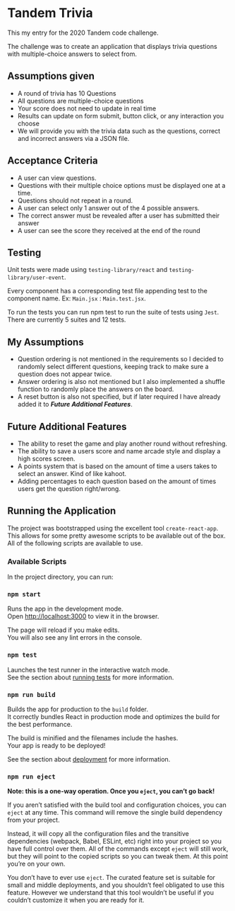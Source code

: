 # Tandem Trivia

This my entry for the 2020 Tandem code challenge.

The challenge was to create an application that displays trivia questions with multiple-choice answers to select from.

## Assumptions given

- A round of trivia has 10 Questions
- All questions are multiple-choice questions
- Your score does not need to update in real time
- Results can update on form submit, button click, or any interaction you choose
- We will provide you with the trivia data such as the questions, correct and incorrect answers via a JSON file.

## Acceptance Criteria

- A user can view questions.
- Questions with their multiple choice options must be displayed one at a time.
- Questions should not repeat in a round.
- A user can select only 1 answer out of the 4 possible answers.
- The correct answer must be revealed after a user has submitted their answer
- A user can see the score they received at the end of the round

## Testing

Unit tests were made using `testing-library/react` and `testing-library/user-event`.

Every component has a corresponding test file appending test to the component name. Ex: `Main.jsx` : `Main.test.jsx`.

To run the tests you can run npm test to run the suite of tests using `Jest`. There are currently 5 suites and 12 tests.

## My Assumptions

- Question ordering is not mentioned in the requirements so I decided to randomly select different questions, keeping track to make sure a question does not appear twice.
- Answer ordering is also not mentioned but I also implemented a shuffle function to randomly place the answers on the board.
- A reset button is also not specified, but if later required I have already added it to **_Future Additional Features_**.

## Future Additional Features

- The ability to reset the game and play another round without refreshing.
- The ability to save a users score and name arcade style and display a high scores screen.
- A points system that is based on the amount of time a users takes to select an answer. Kind of like kahoot.
- Adding percentages to each question based on the amount of times users get the question right/wrong.

## Running the Application

The project was bootstrapped using the excellent tool `create-react-app`. This allows for some pretty awesome scripts to be available out of the box. All of the following scripts are available to use.

### Available Scripts

In the project directory, you can run:

### `npm start`

Runs the app in the development mode.\
Open [http://localhost:3000](http://localhost:3000) to view it in the browser.

The page will reload if you make edits.\
You will also see any lint errors in the console.

### `npm test`

Launches the test runner in the interactive watch mode.\
See the section about [running tests](https://facebook.github.io/create-react-app/docs/running-tests) for more information.

### `npm run build`

Builds the app for production to the `build` folder.\
It correctly bundles React in production mode and optimizes the build for the best performance.

The build is minified and the filenames include the hashes.\
Your app is ready to be deployed!

See the section about [deployment](https://facebook.github.io/create-react-app/docs/deployment) for more information.

### `npm run eject`

**Note: this is a one-way operation. Once you `eject`, you can’t go back!**

If you aren’t satisfied with the build tool and configuration choices, you can `eject` at any time. This command will remove the single build dependency from your project.

Instead, it will copy all the configuration files and the transitive dependencies (webpack, Babel, ESLint, etc) right into your project so you have full control over them. All of the commands except `eject` will still work, but they will point to the copied scripts so you can tweak them. At this point you’re on your own.

You don’t have to ever use `eject`. The curated feature set is suitable for small and middle deployments, and you shouldn’t feel obligated to use this feature. However we understand that this tool wouldn’t be useful if you couldn’t customize it when you are ready for it.

